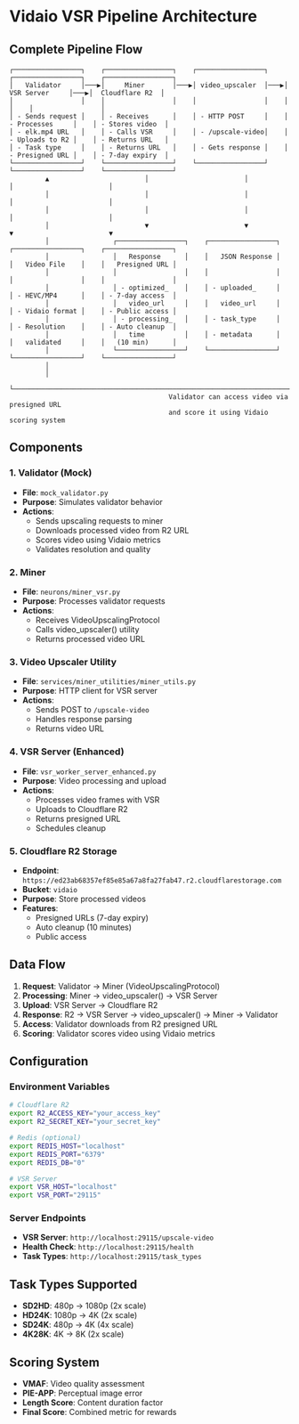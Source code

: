 # Vidaio VSR Pipeline Architecture

## Complete Pipeline Flow

```
┌─────────────────┐    ┌─────────────────┐    ┌─────────────────┐    ┌─────────────────┐    ┌─────────────────┐
│   Validator     │───▶│     Miner       │───▶│ video_upscaler  │───▶│  VSR Server     │───▶│  Cloudflare R2  │
│                 │    │                 │    │                 │    │                 │    │                 │
│ - Sends request │    │ - Receives      │    │ - HTTP POST     │    │ - Processes     │    │ - Stores video  │
│ - elk.mp4 URL   │    │ - Calls VSR     │    │ - /upscale-video│    │ - Uploads to R2 │    │ - Returns URL   │
│ - Task type     │    │ - Returns URL   │    │ - Gets response │    │ - Presigned URL │    │ - 7-day expiry  │
└─────────────────┘    └─────────────────┘    └─────────────────┘    └─────────────────┘    └─────────────────┘
         ▲                        │                        │                        │                        │
         │                        │                        │                        │                        │
         │                        │                        │                        │                        │
         │                        ▼                        ▼                        ▼                        ▼
         │                ┌─────────────────┐    ┌─────────────────┐    ┌─────────────────┐    ┌─────────────────┐
         │                │   Response      │    │   JSON Response │    │   Video File    │    │   Presigned URL │
         │                │                 │    │                 │    │                 │    │                 │
         │                │ - optimized_    │    │ - uploaded_     │    │ - HEVC/MP4      │    │ - 7-day access  │
         │                │   video_url     │    │   video_url     │    │ - Vidaio format │    │ - Public access │
         │                │ - processing_   │    │ - task_type     │    │ - Resolution    │    │ - Auto cleanup  │
         │                │   time          │    │ - metadata      │    │   validated     │    │   (10 min)      │
         │                └─────────────────┘    └─────────────────┘    └─────────────────┘    └─────────────────┘
         │
         │
         └─────────────────────────────────────────────────────────────────────────────────────────────────────
                                        Validator can access video via presigned URL
                                        and score it using Vidaio scoring system
```

## Components

### 1. Validator (Mock)
- **File**: `mock_validator.py`
- **Purpose**: Simulates validator behavior
- **Actions**:
  - Sends upscaling requests to miner
  - Downloads processed video from R2 URL
  - Scores video using Vidaio metrics
  - Validates resolution and quality

### 2. Miner
- **File**: `neurons/miner_vsr.py`
- **Purpose**: Processes validator requests
- **Actions**:
  - Receives VideoUpscalingProtocol
  - Calls video_upscaler() utility
  - Returns processed video URL

### 3. Video Upscaler Utility
- **File**: `services/miner_utilities/miner_utils.py`
- **Purpose**: HTTP client for VSR server
- **Actions**:
  - Sends POST to `/upscale-video`
  - Handles response parsing
  - Returns video URL

### 4. VSR Server (Enhanced)
- **File**: `vsr_worker_server_enhanced.py`
- **Purpose**: Video processing and upload
- **Actions**:
  - Processes video frames with VSR
  - Uploads to Cloudflare R2
  - Returns presigned URL
  - Schedules cleanup

### 5. Cloudflare R2 Storage
- **Endpoint**: `https://ed23ab68357ef85e85a67a8fa27fab47.r2.cloudflarestorage.com`
- **Bucket**: `vidaio`
- **Purpose**: Store processed videos
- **Features**:
  - Presigned URLs (7-day expiry)
  - Auto cleanup (10 minutes)
  - Public access

## Data Flow

1. **Request**: Validator → Miner (VideoUpscalingProtocol)
2. **Processing**: Miner → video_upscaler() → VSR Server
3. **Upload**: VSR Server → Cloudflare R2
4. **Response**: R2 → VSR Server → video_upscaler() → Miner → Validator
5. **Access**: Validator downloads from R2 presigned URL
6. **Scoring**: Validator scores video using Vidaio metrics

## Configuration

### Environment Variables
```bash
# Cloudflare R2
export R2_ACCESS_KEY="your_access_key"
export R2_SECRET_KEY="your_secret_key"

# Redis (optional)
export REDIS_HOST="localhost"
export REDIS_PORT="6379"
export REDIS_DB="0"

# VSR Server
export VSR_HOST="localhost"
export VSR_PORT="29115"
```

### Server Endpoints
- **VSR Server**: `http://localhost:29115/upscale-video`
- **Health Check**: `http://localhost:29115/health`
- **Task Types**: `http://localhost:29115/task_types`

## Task Types Supported
- **SD2HD**: 480p → 1080p (2x scale)
- **HD24K**: 1080p → 4K (2x scale)  
- **SD24K**: 480p → 4K (4x scale)
- **4K28K**: 4K → 8K (2x scale)

## Scoring System
- **VMAF**: Video quality assessment
- **PIE-APP**: Perceptual image error
- **Length Score**: Content duration factor
- **Final Score**: Combined metric for rewards



